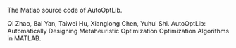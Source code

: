 The Matlab source code of AutoOptLib.

Qi Zhao, Bai Yan, Taiwei Hu, Xianglong Chen, Yuhui Shi. AutoOptLib: Automatically Designing Metaheuristic Optimization Optimization Algorithms in MATLAB.
